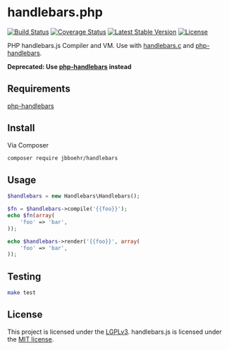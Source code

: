 # handlebars.php

[![Build Status](https://travis-ci.org/jbboehr/handlebars.php.svg?branch=master)](https://travis-ci.org/jbboehr/handlebars.php)
[![Coverage Status](https://coveralls.io/repos/jbboehr/handlebars.php/badge.svg?branch=master&service=github)](https://coveralls.io/github/jbboehr/handlebars.php?branch=master)
[![Latest Stable Version](https://poser.pugx.org/jbboehr/handlebars/v/stable.svg)](https://packagist.org/packages/jbboehr/handlebars)
[![License](https://poser.pugx.org/jbboehr/handlebars/license.svg)](https://packagist.org/packages/jbboehr/handlebars)

PHP handlebars.js Compiler and VM. Use with [handlebars.c](https://github.com/jbboehr/handlebars.c) and [php-handlebars](https://github.com/jbboehr/php-handlebars).

**Deprecated: Use [php-handlebars]() instead**


## Requirements

[php-handlebars](https://github.com/jbboehr/php-handlebars)


## Install

Via Composer

``` bash
composer require jbboehr/handlebars
```


## Usage

``` php
$handlebars = new Handlebars\Handlebars();

$fn = $handlebars->compile('{{foo}}');
echo $fn(array(
    'foo' => 'bar',
));

echo $handlebars->render('{{foo}}', array(
    'foo' => 'bar',
));
```


## Testing

``` bash
make test
```


## License

This project is licensed under the [LGPLv3](http://www.gnu.org/licenses/lgpl-3.0.txt).
handlebars.js is licensed under the [MIT license](http://opensource.org/licenses/MIT).
